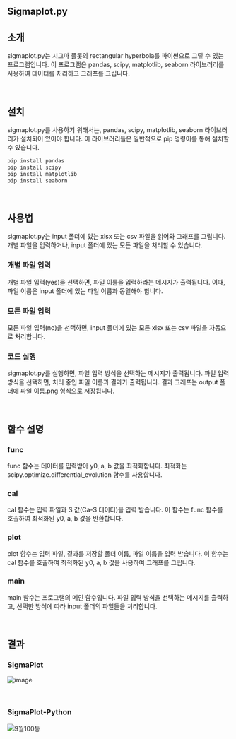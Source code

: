 ## Sigmaplot.py

## 소개
sigmaplot.py는 시그마 플롯의 rectangular hyperbola를 파이썬으로 그릴 수 있는 프로그램입니다. 이 프로그램은 pandas, scipy, matplotlib, seaborn 라이브러리를 사용하여 데이터를 처리하고 그래프를 그립니다.

<br>

## 설치
sigmaplot.py를 사용하기 위해서는, pandas, scipy, matplotlib, seaborn 라이브러리가 설치되어 있어야 합니다. 이 라이브러리들은 일반적으로 pip 명령어를 통해 설치할 수 있습니다.

```python
pip install pandas
pip install scipy
pip install matplotlib
pip install seaborn
```

<br>

## 사용법
sigmaplot.py는 input 폴더에 있는 xlsx 또는 csv 파일을 읽어와 그래프를 그립니다. 개별 파일을 입력하거나, input 폴더에 있는 모든 파일을 처리할 수 있습니다.

### 개별 파일 입력
개별 파일 입력(yes)을 선택하면, 파일 이름을 입력하라는 메시지가 출력됩니다. 이때, 파일 이름은 input 폴더에 있는 파일 이름과 동일해야 합니다.


### 모든 파일 입력
모든 파일 입력(no)을 선택하면, input 폴더에 있는 모든 xlsx 또는 csv 파일을 자동으로 처리합니다.


### 코드 실행
sigmaplot.py를 실행하면, 파일 입력 방식을 선택하는 메시지가 출력됩니다. 파일 입력 방식을 선택하면, 처리 중인 파일 이름과 결과가 출력됩니다. 결과 그래프는 output 폴더에 파일 이름.png 형식으로 저장됩니다.

<br>

## 함수 설명

### func
func 함수는 데이터를 입력받아 y0, a, b 값을 최적화합니다. 최적화는 scipy.optimize.differential_evolution 함수를 사용합니다.


### cal
cal 함수는 입력 파일과 S 값(Ca-S 데이터)을 입력 받습니다. 이 함수는 func 함수를 호출하여 최적화된 y0, a, b 값을 반환합니다.


### plot
plot 함수는 입력 파일, 결과를 저장할 폴더 이름, 파일 이름을 입력 받습니다. 이 함수는 cal 함수를 호출하여 최적화된 y0, a, b 값을 사용하여 그래프를 그립니다.


### main
main 함수는 프로그램의 메인 함수입니다. 파일 입력 방식을 선택하는 메시지를 출력하고, 선택한 방식에 따라 input 폴더의 파일들을 처리합니다.

<br>

## 결과

### SigmaPlot
![image](https://user-images.githubusercontent.com/93086581/229191234-1ef96e2e-7e1f-470d-821c-4c89894f94d2.png)

<br>

### SigmaPlot-Python
![9월100동](https://user-images.githubusercontent.com/93086581/229193318-9cfd923c-00b9-44e0-9872-0d6fa499fd07.png)
